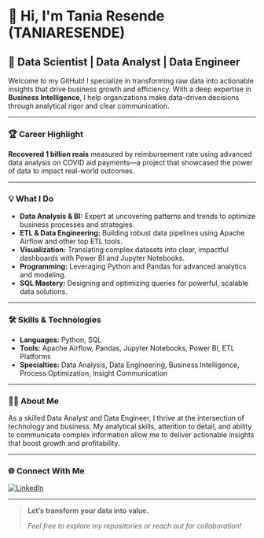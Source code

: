 # 👋 Hi, I'm Tania Resende (TANIARESENDE)

## 🚀 Data Scientist | Data Analyst | Data Engineer

Welcome to my GitHub! I specialize in transforming raw data into actionable insights that drive business growth and efficiency. With a deep expertise in **Business Intelligence**, I help organizations make data-driven decisions through analytical rigor and clear communication.

---

### 🏆 Career Highlight

**Recovered 1 billion reais** measured by reimbursement rate using advanced data analysis on COVID aid payments—a project that showcased the power of data to impact real-world outcomes.

---

### 💡 What I Do

- **Data Analysis & BI:** Expert at uncovering patterns and trends to optimize business processes and strategies.
- **ETL & Data Engineering:** Building robust data pipelines using Apache Airflow and other top ETL tools.
- **Visualization:** Translating complex datasets into clear, impactful dashboards with Power BI and Jupyter Notebooks.
- **Programming:** Leveraging Python and Pandas for advanced analytics and modeling.
- **SQL Mastery:** Designing and optimizing queries for powerful, scalable data solutions.

---

### 🛠️ Skills & Technologies

- **Languages:** Python, SQL
- **Tools:** Apache Airflow, Pandas, Jupyter Notebooks, Power BI, ETL Platforms
- **Specialties:** Data Analysis, Data Engineering, Business Intelligence, Process Optimization, Insight Communication

---

### 👩‍💻 About Me

As a skilled Data Analyst and Data Engineer, I thrive at the intersection of technology and business. My analytical skills, attention to detail, and ability to communicate complex information allow me to deliver actionable insights that boost growth and profitability.

---

### 🌐 Connect With Me

[![LinkedIn](https://img.shields.io/badge/LinkedIn-Tania%20Regina%20Santos-blue?logo=linkedin&style=flat-square)](https://www.linkedin.com/in/tania-regina-santos/)

---

> **Let’s transform your data into value.**  
>  
> *Feel free to explore my repositories or reach out for collaboration!*

